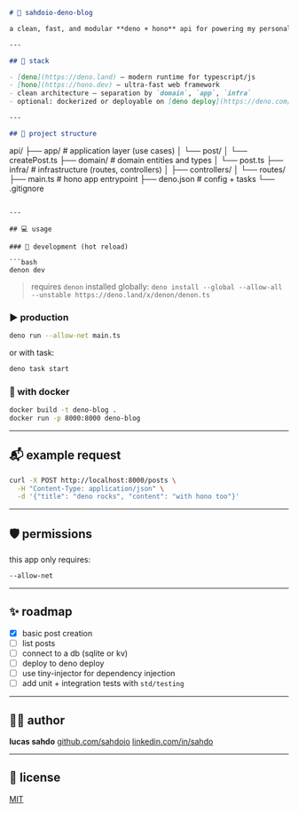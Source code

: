 ```markdown
# 🦕 sahdoio-deno-blog

a clean, fast, and modular **deno + hono** api for powering my personal blog — following clean architecture principles.

---

## 🚀 stack

- [deno](https://deno.land) – modern runtime for typescript/js
- [hono](https://hono.dev) – ultra-fast web framework
- clean architecture – separation by `domain`, `app`, `infra`
- optional: dockerized or deployable on [deno deploy](https://deno.com/deploy)

---

## 📁 project structure

```

api/
├── app/               # application layer (use cases)
│   └── post/
│       └── createPost.ts
├── domain/            # domain entities and types
│   └── post.ts
├── infra/             # infrastructure (routes, controllers)
│   ├── controllers/
│   └── routes/
├── main.ts            # hono app entrypoint
├── deno.json          # config + tasks
└── .gitignore

````

---

## 💻 usage

### 🧪 development (hot reload)

```bash
denon dev
````

> requires `denon` installed globally:
> `deno install --global --allow-all --unstable https://deno.land/x/denon/denon.ts`

### ▶ production

```bash
deno run --allow-net main.ts
```

or with task:

```bash
deno task start
```

### 🐳 with docker

```bash
docker build -t deno-blog .
docker run -p 8000:8000 deno-blog
```

---

## 📬 example request

```bash
curl -X POST http://localhost:8000/posts \
  -H "Content-Type: application/json" \
  -d '{"title": "deno rocks", "content": "with hono too"}'
```

---

## 🛡 permissions

this app only requires:

```bash
--allow-net
```

---

## ✨ roadmap

* [x] basic post creation
* [ ] list posts
* [ ] connect to a db (sqlite or kv)
* [ ] deploy to deno deploy
* [ ] use tiny-injector for dependency injection
* [ ] add unit + integration tests with `std/testing`

---

## 👨‍💻 author

**lucas sahdo**
[github.com/sahdoio](https://github.com/sahdoio)
[linkedin.com/in/sahdo](https://linkedin.com/in/sahdo)

---

## 📄 license

[MIT](LICENSE)

```

